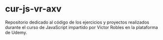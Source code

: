 # cur-js-vr-axv
Repositorio dedicado al código de los ejercicios y proyectos realizados durante el curso de JavaScript impartido por Víctor Robles en la plataforma de Udemy.
